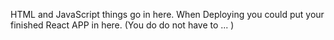 HTML and JavaScript things go in here. When Deploying you could put your finished React APP in here. (You do do not have to ... )

